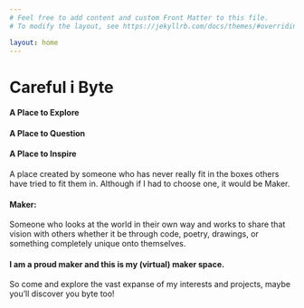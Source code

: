 ```yaml
---
# Feel free to add content and custom Front Matter to this file.
# To modify the layout, see https://jekyllrb.com/docs/themes/#overriding-theme-defaults

layout: home
---
```

<h1>Careful i Byte</h1>
<h4> A Place to Explore </h4>
<h4>A Place to Question</h4>
<h4>A Place to Inspire</h4>

A place created by someone who has never really fit in the boxes others have tried to fit them in. Although if I had to choose one, it would be Maker.

<h4>Maker:</h4> 
Someone who looks at the world in their own way and works to share that vision with others whether it be through code, poetry, drawings, or something completely unique onto themselves. 

<h4>I am a proud maker and this is my (virtual) maker space.</h4>

So come and explore the vast expanse of my interests and projects, maybe you’ll discover you byte too!


